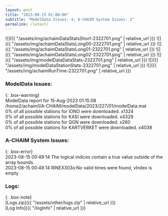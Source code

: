 ```yaml
---
layout: post
title: "2023-08-15 01:00:00"
subtitle: "ModelData Issues: 4; A-CHAIM System Issues: 2"
permalink: /latest/
---
```


![]({{ "/assets/img/achaimDataStatsShort-2322701.png" | relative_url }})
![]({{ "/assets/img/achaimDataStatsLong00-2322701.png" | relative_url }})
![]({{ "/assets/img/achaimDataStatsLong01-2322701.png" | relative_url }})
![]({{ "/assets/img/achaimDataStatsLong02-2322701.png" | relative_url }})
![]({{ "/assets/img/modelDataDataStats-2322701.png" | relative_url }})
![]({{ "/assets/img/modelDataStationStats-2322701.png" | relative_url }})
![]({{ "/assets/img/achaimRunTime-2322701.png" | relative_url }})


### ModelData Issues:  
  
{: .box-warning}  
 ModelData report for 15-Aug-2023 01:15:08   
 /home2/achaim1/A-CHAIM/modelData/2023/227/01/modelData.mat   
 0% of all possible stations for IONO were downloaded. x1324   
 0% of all possible stations for KASI were downloaded. x4329   
 0% of all possible stations for QGN were downloaded. x260   
 0% of all possible stations for KARTVERKET were downloaded. x4038   
  
### A-CHAIM System Issues:  
  
{: .box-error}  
2023-08-15 00:49:14 The logical indices contain a true value outside of the array bounds.  
2023-08-15 00:49:14 RINEX303o:No valid times were found, vIndex is empty  

### Logs:  
  
{: .box-note}  
[Logs.zip]({{ "/assets/other/logs.zip" | relative_url }})  
[Log Info]({{ "/logInfo" | relative_url }})  
